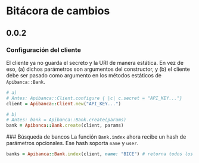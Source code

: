 # Bitácora de cambios

## 0.0.2

### Configuración del cliente
El cliente ya no guarda el secreto y la URI de manera estática. En vez de eso, (a) dichos parámetros son argumentos del constructor, y (b) el cliente debe ser pasado como argumento en los métodos estáticos de `Apibanca::Bank`.

```ruby
# a)
# Antes: Apibanca::Client.configure { |c| c.secret = "API_KEY..."}
client = Apibanca::Client.new("API_KEY...")

# b)
# Antes: bank = Apibanca::Bank.create(params)
bank = Apibanca::Bank.create(client, params)
```

### Búsqueda de bancos
La función `Bank.index` ahora recibe un hash de parámetros opcionales. Ese hash soporta `name` y `user`.

```ruby
banks = Apibanca::Bank.index(client, name: "BICE") # retorna todos los bancos con name == BICE
```